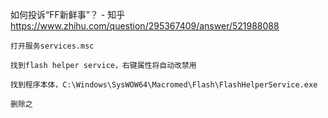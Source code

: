 

如何投诉“FF新鲜事”？ - 知乎 https://www.zhihu.com/question/295367409/answer/521988088
```
打开服务services.msc

找到flash helper service，右键属性将自动改禁用

找到程序本体，C:\Windows\SysWOW64\Macromed\Flash\FlashHelperService.exe

删除之
```
